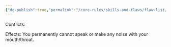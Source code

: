 ```yaml
---
{"dg-publish":true,"permalink":"/core-rules/skills-and-flaws/flaw-list/rank-4/mute/"}
---
```


Conflicts:

Effects:
You permanently cannot speak or make any noise with your mouth/throat.